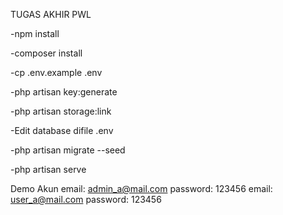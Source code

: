 TUGAS AKHIR PWL

-npm install

-composer install

-cp .env.example .env

-php artisan key:generate

-php artisan storage:link

-Edit database difile .env

-php artisan migrate --seed

-php artisan serve




Demo Akun
email: admin_a@mail.com
password: 123456
email: user_a@mail.com
password: 123456
